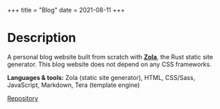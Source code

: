 +++
title = "Blog"
date = 2021-08-11
+++

# Description

A personal blog website built from scratch with [**Zola**](https://www.getzola.org/), the Rust static site generator. This blog website does not depend on any CSS frameworks.

**Languages & tools:** Zola (static site generator), HTML, CSS/Sass, JavaScript, Markdown, Tera (template engine)

<a class="btn btn--repo" href="https://github.com/sjinno/sjinno.github.io" target="\_blank">Repository</a>

